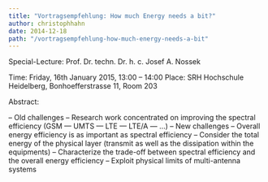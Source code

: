 ```yaml
---
title: "Vortragsempfehlung: How much Energy needs a bit?"
author: christophhahn
date: 2014-12-18
path: "/vortragsempfehlung-how-much-energy-needs-a-bit"
---
```


Special-Lecture: Prof. Dr. techn. Dr. h. c. Josef A. Nossek

Time: Friday, 16th January 2015, 13:00 – 14:00 Place: SRH Hochschule Heidelberg, Bonhoefferstrasse 11, Room 203

Abstract:

– Old challenges – Research work concentrated on improving the spectral efficiency (GSM — UMTS — LTE — LTE/A — …) – New challenges – Overall energy efficiency is as important as spectral efficiency – Consider the total energy of the physical layer (transmit as well as the dissipation within the equipments) – Characterize the trade-off between spectral efficiency and the overall energy efficiency – Exploit physical limits of multi-antenna systems
